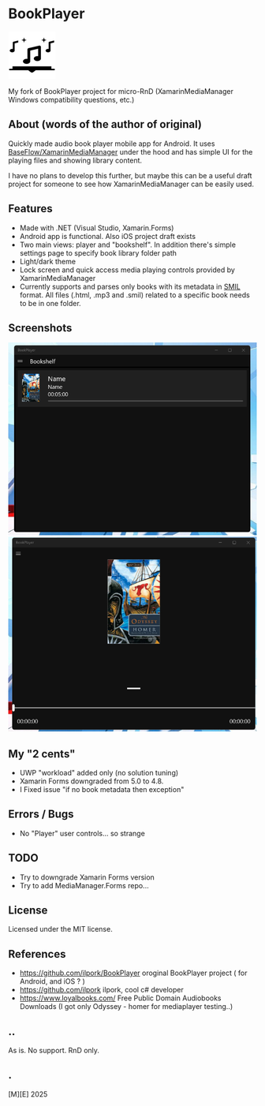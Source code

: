 # BookPlayer
![](Images/logo.png)

My fork of BookPlayer project for micro-RnD (XamarinMediaManager Windows compatibility questions, etc.)

## About (words of the author of original)
Quickly made audio book player mobile app for Android. It uses [BaseFlow/XamarinMediaManager](https://github.com/Baseflow/XamarinMediaManager) under the hood and has simple UI for the playing files and showing library content. 

I have no plans to develop this further, but maybe this can be a useful draft project for someone to see how XamarinMediaManager can be easily used.

## Features
- Made with .NET (Visual Studio, Xamarin.Forms)
- Android app is functional. Also iOS project draft exists
- Two main views: player and "bookshelf". In addition there's simple settings page to specify book library folder path
- Light/dark theme
- Lock screen and quick access media playing controls provided by XamarinMediaManager
- Currently supports and parses only books with its metadata in [SMIL](https://en.wikipedia.org/wiki/Synchronized_Multimedia_Integration_Language) format. All files (.html, .mp3 and .smil) related to a specific book needs to be in one folder.

## Screenshots
![](Images/Bookshelf.png)
![](Images/Player.png)

## My "2 cents"
- UWP "workload" added only (no solution tuning)
- Xamarin Forms downgraded from 5.0 to 4.8.
- I Fixed issue "if no book metadata then exception" 

## Errors / Bugs
- No "Player" user controls… so strange

## TODO
- Try to downgrade Xamarin Forms version
- Try to add MediaManager.Forms repo...

## License
Licensed under the MIT license.

## References
- https://github.com/ilpork/BookPlayer oroginal BookPlayer project ( for Android, and iOS ? ) 
- https://github.com/ilpork ilpork, cool c# developer
- https://www.loyalbooks.com/ Free Public Domain Audiobooks Downloads (I got only Odyssey - homer for mediaplayer testing..)

## ..
As is. No support. RnD only.

## .
[M][E] 2025
